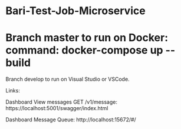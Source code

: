 # Bari-Test-Job-Microservice

Branch master to run on Docker: command: docker-compose up --build
===================================================================
Branch develop to run on Visual Studio or VSCode.

Links:

Dashboard View messages GET /v1/message: https://localhost:5001/swagger/index.html

Dashboard Message Queue: http://localhost:15672/#/

